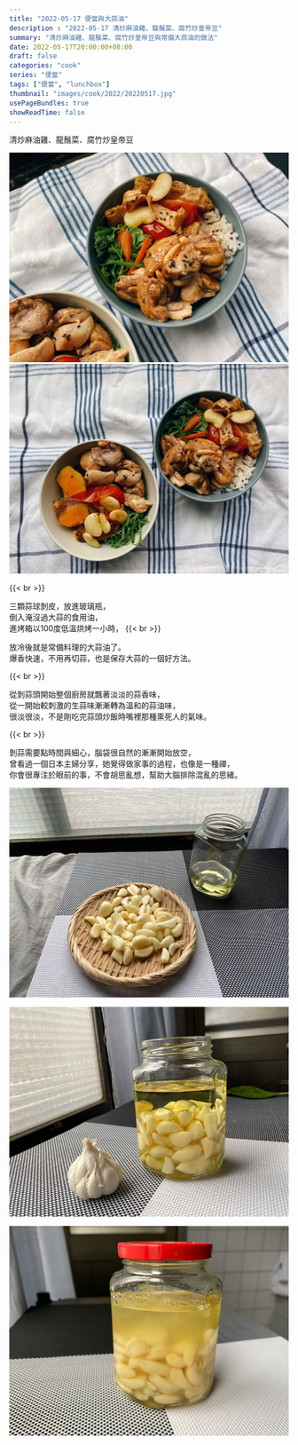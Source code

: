 ```yaml
---
title: "2022-05-17 便當與大蒜油"
description : "2022-05-17 清炒麻油雞、龍鬚菜、腐竹炒皇帝豆"
summary: "清炒麻油雞、龍鬚菜、腐竹炒皇帝豆與常備大蒜油的做法"
date: 2022-05-17T20:00:00+08:00
draft: false
categories: "cook"
series: "便當"
tags: ["便當", "lunchbox"]
thumbnail: "images/cook/2022/20220517.jpg"
usePageBundles: true
showReadTime: false
---
```


清炒麻油雞、龍鬚菜、腐竹炒皇帝豆

![2022-05-17 清炒麻油雞、龍鬚菜、腐竹炒皇帝豆](20220517_bento_1.jpg)
![2022-05-17 清炒麻油雞、龍鬚菜、腐竹炒皇帝豆](20220517_bento_2.jpg)

{{< br >}}

三顆蒜球剝皮，放進玻璃瓶，
\
倒入淹沒過大蒜的食用油，
\
進烤箱以100度低溫烘烤一小時，
{{< br >}}

放冷後就是常備料理的大蒜油了。
\
爆香快速，不用再切蒜，也是保存大蒜的一個好方法。

{{< br >}}

從剝蒜頭開始整個廚房就飄著淡淡的蒜香味，
\
從一開始較刺激的生蒜味漸漸轉為溫和的蒜油味，
\
很淡很淡，不是剛吃完蒜頭炒飯時嘴裡那種熏死人的氣味。

{{< br >}}

剝蒜需要點時間與細心，腦袋很自然的漸漸開始放空，
\
曾看過一個日本主婦分享，她覺得做家事的過程，也像是一種禪，
\
你會很專注於眼前的事，不會胡思亂想，幫助大腦排除混亂的思緒。


![2022-05-17 大蒜油](20220517_bento_3.jpg)

![2022-05-17 大蒜油](20220517_bento_4.jpg)

![2022-05-17 大蒜油](20220517_bento_5.jpg)


